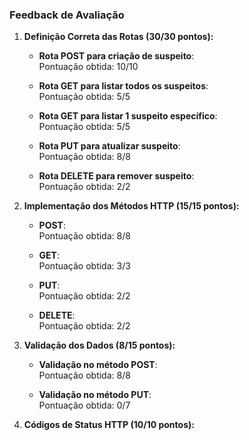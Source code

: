 ### **Feedback de Avaliação**

1. **Definição Correta das Rotas (30/30 pontos):**

   - **Rota POST para criação de suspeito**:  
     Pontuação obtida: 10/10

   - **Rota GET para listar todos os suspeitos**:  
     Pontuação obtida: 5/5

   - **Rota GET para listar 1 suspeito específico**:  
     Pontuação obtida: 5/5

   - **Rota PUT para atualizar suspeito**:  
     Pontuação obtida: 8/8

   - **Rota DELETE para remover suspeito**:  
     Pontuação obtida: 2/2

2. **Implementação dos Métodos HTTP (15/15 pontos):**

   - **POST**:  
     Pontuação obtida: 8/8

   - **GET**:  
     Pontuação obtida: 3/3

   - **PUT**:  
     Pontuação obtida: 2/2

   - **DELETE**:  
     Pontuação obtida: 2/2

3. **Validação dos Dados (8/15 pontos):**

   - **Validação no método POST**:  
     Pontuação obtida: 8/8

   - **Validação no método PUT**:  
     Pontuação obtida: 0/7

4. **Códigos de Status HTTP (10/10 pontos):**

   - **POST**:  
     Pontuação obtida: 5/5

   - **GET, PUT, DELETE**:  
     Pontuação obtida: 5/5

5. **Versionamento e Commits (20/20 pontos):**

   - Pontuação obtida: 20/20

6. **Boas Práticas de Código (10/10 pontos):**
   - Pontuação obtida: 10/10

---

### **Resumo da Avaliação**

- **Pontuação Total Obtida: 93/100**
- **Observações Gerais**:
  - O projeto está bem organizado e estruturado, com uma boa separação de responsabilidades entre os arquivos e pastas.
  - A implementação da validação dos dados no método `PUT` não foi realizada.
  - Os commits estão bem organizados, com mensagens claras e objetivas condizentes com as alterações realizadas.
  - Por um detalhe na validação dos dados a sua pontuação não foi máxima. Tenho certeza que nas próximas avaliações você conseguirá atingir a pontuação máxima!
  - Parabéns pelo ótimo trabalho! 👏👏👏
